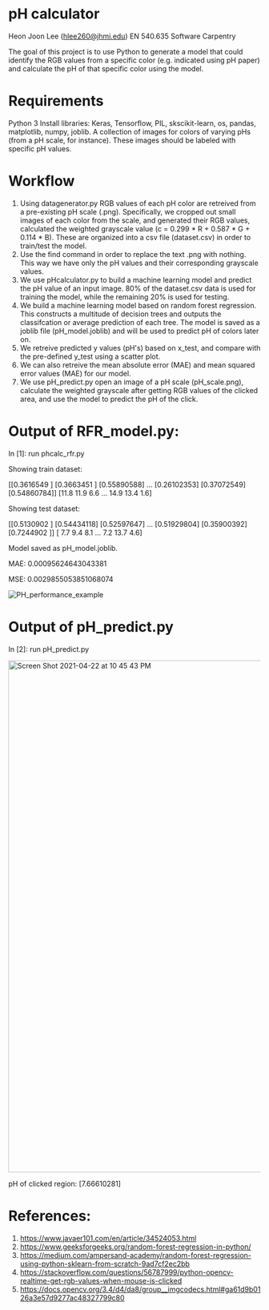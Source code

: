 # pH calculator
Heon Joon Lee (hlee260@jhmi.edu) EN 540.635 Software Carpentry

The goal of this project is to use Python to generate a model that could identify the RGB values from a specific color (e.g. indicated using pH paper) and calculate the pH of that specific color using the model.

# Requirements
Python 3
Install libraries: Keras, Tensorflow, PIL, skscikit-learn, os, pandas, matplotlib, numpy, joblib.
A collection of images for colors of varying pHs (from a pH scale, for instance). These images should be labeled with specific pH values.

# Workflow
1) Using datagenerator.py RGB values of each pH color are retreived from a pre-existing pH scale (.png). Specifically, we cropped out small images of each color from the scale, and generated their RGB values, calculated the weighted grayscale value (c = 0.299 * R + 0.587 * G + 0.114 * B). These are organized into a csv file (dataset.csv) in order to train/test the model. 
2) Use the find command in order to replace the text .png with nothing. This way we have only the pH values and their corresponding grayscale values.
3) We use pHcalculator.py to build a machine learning model and predict the pH value of an input image. 80% of the dataset.csv data is used for training the model, while the remaining 20% is used for testing. 
4) We build a machine learning model based on random forest regression. This constructs a multitude of decision trees and outputs the classifcation or average prediction of each tree. The model is saved as a joblib file (pH_model.joblib) and will be used to predict pH of colors later on.
5) We retreive predicted y values (pH's) based on x_test, and compare with the pre-defined y_test using a scatter plot.
6) We can also retreive the mean absolute error (MAE) and mean squared error values (MAE) for our model.
7) We use pH_predict.py open an image of a pH scale (pH_scale.png), calculate the weighted grayscale after getting RGB values of the clicked area, and use the model to predict the pH of the click.

# Output of RFR_model.py:
In [1]: run phcalc_rfr.py

Showing train dataset: 

[[0.3616549 ]
 [0.3663451 ]
 [0.55890588]
 ...
 [0.26102353]
 [0.37072549]
 [0.54860784]] [11.8 11.9  6.6 ... 14.9 13.4  1.6]
 
Showing test dataset: 

[[0.5130902 ]
 [0.54434118]
 [0.52597647]
 ...
 [0.51929804]
 [0.35900392]
 [0.7244902 ]] [ 7.7  9.4  8.1 ...  7.2 13.7  4.6]
 
Model saved as pH_model.joblib.

MAE: 0.00095624643043381

MSE: 0.0029855053851068074

![PH_performance_example](https://user-images.githubusercontent.com/82513993/115661940-422b4880-a30c-11eb-8e71-67c570d59da9.png)

# Output of pH_predict.py
In [2]: run pH_predict.py

<img width="1023" alt="Screen Shot 2021-04-22 at 10 45 43 PM" src="https://user-images.githubusercontent.com/82513993/115810917-c6d59f80-a3bc-11eb-9ab1-8f4c48e6aa3c.png">

pH of clicked region:  [7.66610281]

# References:

1. https://www.javaer101.com/en/article/34524053.html
2. https://www.geeksforgeeks.org/random-forest-regression-in-python/
3. https://medium.com/ampersand-academy/random-forest-regression-using-python-sklearn-from-scratch-9ad7cf2ec2bb
4. https://stackoverflow.com/questions/56787999/python-opencv-realtime-get-rgb-values-when-mouse-is-clicked
5. https://docs.opencv.org/3.4/d4/da8/group__imgcodecs.html#ga61d9b0126a3e57d9277ac48327799c80
